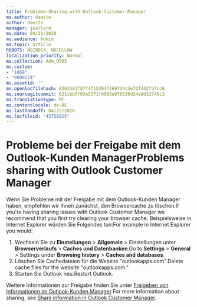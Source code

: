 ```yaml
---
title: Probleme-Sharing-with-Outlook-Customer-Manager
ms.author: daeite
author: daeite
manager: joallard
ms.date: 04/21/2020
ms.audience: Admin
ms.topic: article
ROBOTS: NOINDEX, NOFOLLOW
localization_priority: Normal
ms.collection: Adm_O365
ms.custom:
- "1868"
- "9000274"
ms.assetid: ''
ms.openlocfilehash: 8363481f87f4f153047269fd4c3e72f442fafcc6
ms.sourcegitcommit: 631cbb5f03e5371f0995e976536d24e9d13746c3
ms.translationtype: MT
ms.contentlocale: de-DE
ms.lasthandoff: 04/22/2020
ms.locfileid: "43758825"
---
```

# <a name="problems-sharing-with-outlook-customer-manager"></a><span data-ttu-id="b6842-102">Probleme bei der Freigabe mit dem Outlook-Kunden Manager</span><span class="sxs-lookup"><span data-stu-id="b6842-102">Problems sharing with Outlook Customer Manager</span></span>

<span data-ttu-id="b6842-103">Wenn Sie Probleme mit der Freigabe mit dem Outlook-Kunden Manager haben, empfehlen wir Ihnen zunächst, den Browsercache zu löschen.</span><span class="sxs-lookup"><span data-stu-id="b6842-103">If you're having sharing issues with Outlook Customer Manager we recommend that you first try clearing your browser cache.</span></span> <span data-ttu-id="b6842-104">Beispielsweise in Internet Explorer würden Sie Folgendes tun:</span><span class="sxs-lookup"><span data-stu-id="b6842-104">For example in Internet Explorer you would:</span></span>

1. <span data-ttu-id="b6842-105">Wechseln Sie zu **Einstellungen** > **Allgemein** > Einstellungen unter **Browserverlaufs** > **Caches und Datenbanken**.</span><span class="sxs-lookup"><span data-stu-id="b6842-105">Go to **Settings** > **General** > Settings under **Browsing history** > **Caches and databases**.</span></span>
2. <span data-ttu-id="b6842-106">Löschen Sie Cachedateien für die Website "outlookapps.com".</span><span class="sxs-lookup"><span data-stu-id="b6842-106">Delete cache files for the website "outlookapps.com."</span></span>
3. <span data-ttu-id="b6842-107">Starten Sie Outlook neu.</span><span class="sxs-lookup"><span data-stu-id="b6842-107">Restart Outlook.</span></span>

<span data-ttu-id="b6842-108">Weitere Informationen zur Freigabe finden Sie unter [Freigeben von Informationen im Outlook-Kunden Manager](https://support.office.com/article/4f26cc69-67da-4cd5-b344-02d1a4799310%20).</span><span class="sxs-lookup"><span data-stu-id="b6842-108">For more information about sharing, see [Share information in Outlook Customer Manager](https://support.office.com/article/4f26cc69-67da-4cd5-b344-02d1a4799310%20).</span></span>